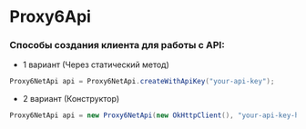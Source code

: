 # Proxy6Api

### Способы создания клиента для работы с API:
- 1 вариант (Через статический метод)
```java
Proxy6NetApi api = Proxy6NetApi.createWithApiKey("your-api-key");
```
- 2 вариант (Конструктор)
```java
Proxy6NetApi api = new Proxy6NetApi(new OkHttpClient(), "your-api-key-here");
```
